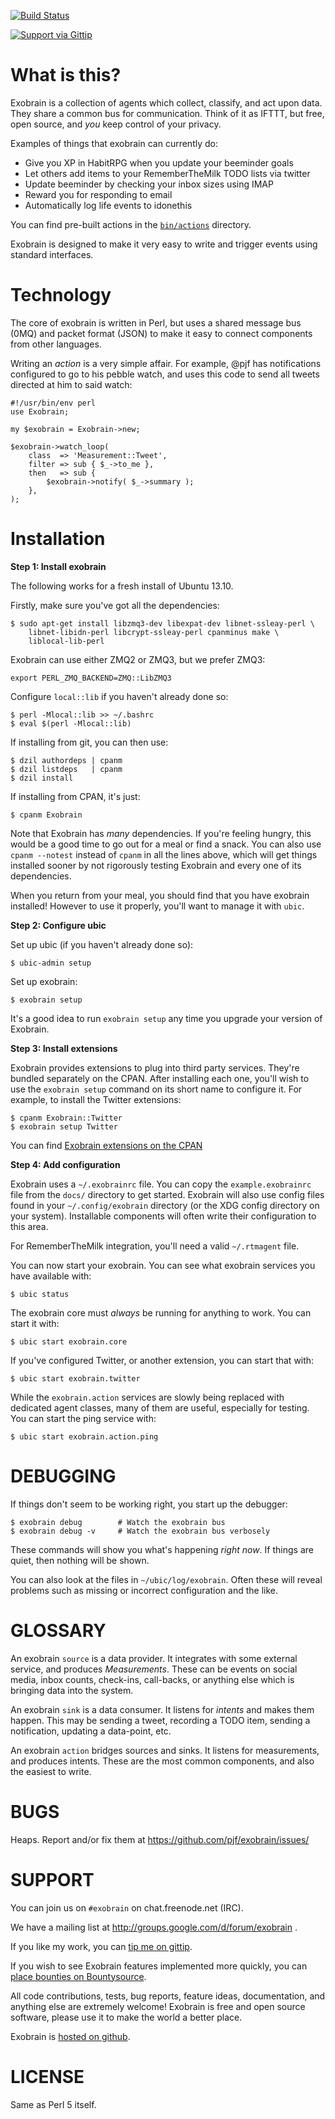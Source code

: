 [![Build Status](https://travis-ci.org/pjf/exobrain.png?branch=master)](https://travis-ci.org/pjf/exobrain)

[![Support via Gittip](https://rawgithub.com/twolfson/gittip-badge/0.1.0/dist/gittip.png)](https://www.gittip.com/pjf/)

# What is this?

Exobrain is a collection of agents which collect, classify, and act
upon data. They share a common bus for communication. Think of it as
IFTTT, but free, open source, and *you* keep control of your privacy.

Examples of things that exobrain can currently do:

* Give you XP in HabitRPG when you update your beeminder goals
* Let others add items to your RememberTheMilk TODO lists via twitter
* Update beeminder by checking your inbox sizes using IMAP
* Reward you for responding to email
* Automatically log life events to idonethis

You can find pre-built actions in the
[`bin/actions`](https://github.com/pjf/exobrain/tree/master/bin/actions)
directory.

Exobrain is designed to make it very easy to write and trigger
events using standard interfaces. 

# Technology

The core of exobrain is written in Perl, but uses a shared
message bus (0MQ) and packet format (JSON) to make it easy to
connect components from other languages.

Writing an *action* is a very simple affair. For example, @pjf has
notifications configured to go to his pebble watch, and uses this code
to send all tweets directed at him to said watch:

    #!/usr/bin/env perl
    use Exobrain;

    my $exobrain = Exobrain->new;

    $exobrain->watch_loop(
        class  => 'Measurement::Tweet',
        filter => sub { $_->to_me },
        then   => sub {
            $exobrain->notify( $_->summary );
        },
    );

# Installation

**Step 1: Install exobrain**

The following works for a fresh install of Ubuntu 13.10.

Firstly, make sure you've got all the dependencies:

    $ sudo apt-get install libzmq3-dev libexpat-dev libnet-ssleay-perl \
        libnet-libidn-perl libcrypt-ssleay-perl cpanminus make \
        liblocal-lib-perl

Exobrain can use either ZMQ2 or ZMQ3, but we prefer ZMQ3:

    export PERL_ZMQ_BACKEND=ZMQ::LibZMQ3

Configure `local::lib` if you haven't already done so:

    $ perl -Mlocal::lib >> ~/.bashrc
    $ eval $(perl -Mlocal::lib)

If installing from git, you can then use:

    $ dzil authordeps | cpanm
    $ dzil listdeps   | cpanm
    $ dzil install

If installing from CPAN, it's just:

    $ cpanm Exobrain

Note that Exobrain has *many* dependencies. If you're feeling hungry,
this would be a good time to go out for a meal or find a snack. You
can also use `cpanm --notest` instead of `cpanm` in all the lines above,
which will get things installed sooner by not rigorously testing
Exobrain and every one of its dependencies.

When you return from your meal, you should find that you have exobrain
installed!  However to use it properly, you'll want to manage it with `ubic`.

**Step 2: Configure ubic**

Set up ubic (if you haven't already done so):

    $ ubic-admin setup

Set up exobrain:

    $ exobrain setup

It's a good idea to run `exobrain setup` any time you upgrade your
version of Exobrain.

**Step 3: Install extensions**

Exobrain provides extensions to plug into third party services. They're
bundled separately on the CPAN. After installing each one, you'll
wish to use the `exobrain setup` command on its short name to configure
it. For example, to install the Twitter extensions:

    $ cpanm Exobrain::Twitter
    $ exobrain setup Twitter

You can find [Exobrain extensions on the CPAN](https://metacpan.org/search?q=Exobrain::)

**Step 4: Add configuration**

Exobrain uses a `~/.exobrainrc` file. You can copy the `example.exobrainrc`
file from the `docs/` directory to get started. Exobrain will also use
config files found in your `~/.config/exobrain` directory (or the XDG
config directory on your system). Installable components will often write
their configuration to this area.

For RememberTheMilk integration, you'll need a valid `~/.rtmagent` file.

You can now start your exobrain. You can see what exobrain services
you have available with:

    $ ubic status

The exobrain core must *always* be running for anything to work.
You can start it with:

    $ ubic start exobrain.core

If you've configured Twitter, or another extension, you can start
that with:

    $ ubic start exobrain.twitter

While the `exobrain.action` services are slowly being replaced with
dedicated agent classes, many of them are useful, especially for testing.
You can start the ping service with:

    $ ubic start exobrain.action.ping

# DEBUGGING

If things don't seem to be working right, you start up the debugger:

    $ exobrain debug        # Watch the exobrain bus
    $ exobrain debug -v     # Watch the exobrain bus verbosely

These commands will show you what's happening *right now*. If
things are quiet, then nothing will be shown.

You can also look at the files in `~/ubic/log/exobrain`. Often
these will reveal problems such as missing or incorrect configuration
and the like.

# GLOSSARY

An exobrain `source` is a data provider. It integrates with some
external service, and produces *Measurements*. These can be events on
social media, inbox counts, check-ins, call-backs, or anything else
which is bringing data into the system.

An exobrain `sink` is a data consumer. It listens for *intents* and
makes them happen. This may be sending a tweet, recording a TODO
item, sending a notification, updating a data-point, etc.

An exobrain `action` bridges sources and sinks. It listens for
measurements, and produces intents. These are the most common
components, and also the easiest to write.

# BUGS

Heaps. Report and/or fix them at https://github.com/pjf/exobrain/issues/

# SUPPORT

You can join us on `#exobrain` on chat.freenode.net (IRC).

We have a mailing list at http://groups.google.com/d/forum/exobrain .

If you like my work, you can [tip me on gittip](https://gittip.com/pjf).

If you wish to see Exobrain features implemented more quickly, you
can [place bounties on Bountysource](https://www.bountysource.com/trackers/347315-exobrain).

All code contributions, tests, bug reports, feature ideas, documentation,
and anything else are extremely welcome! Exobrain is free and open
source software, please use it to make the world a better place.

Exobrain is [hosted on github](https://github.com/pjf/exobrain).

# LICENSE

Same as Perl 5 itself.
